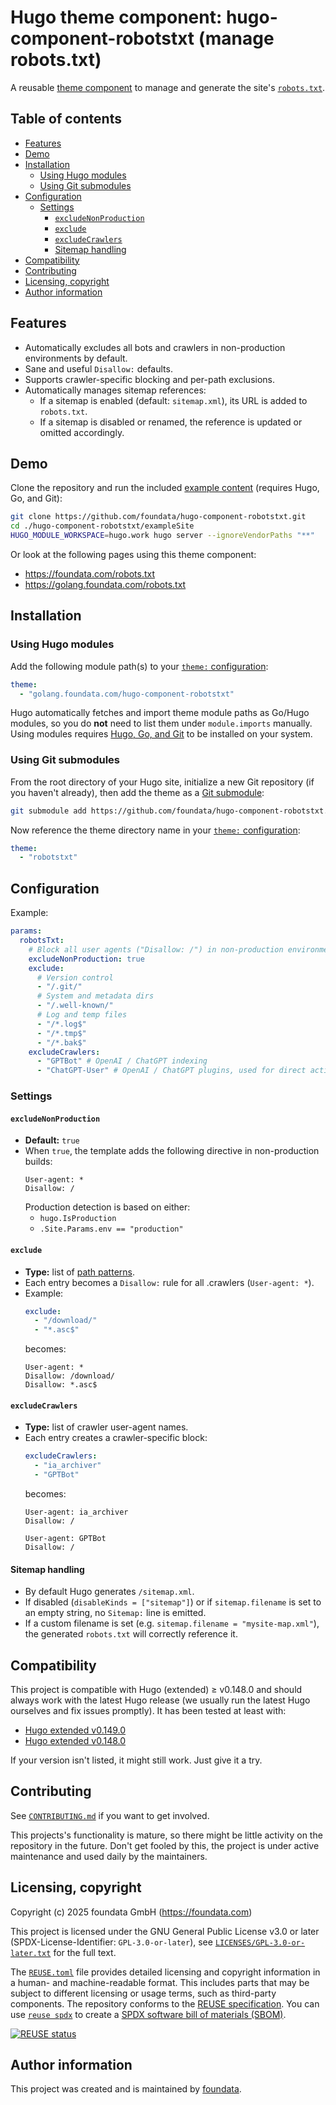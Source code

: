 # Hugo theme component: hugo-component-robotstxt (manage robots.txt)

A reusable [theme component](https://gohugo.io/hugo-modules/theme-components/) to manage and generate the site's [`robots.txt`](https://developers.google.com/search/docs/crawling-indexing/robots/intro).


## Table of contents

- [Features](#features)
- [Demo](#demo)
- [Installation](#installation)
  - [Using Hugo modules](#installation-hugo-modules)
  - [Using Git submodules](#installation-git-submodules)
- [Configuration](#configuration)
  - [Settings](#settings)
    - [`excludeNonProduction`](#setting-excludeNonProduction)
    - [`exclude`](#setting-exclude)
    - [`excludeCrawlers`](#setting-excludeCrawlers)
    - [Sitemap handling](#setting-sitemapHandling)
- [Compatibility](#compatibility)
- [Contributing](#contributing)
- [Licensing, copyright](#licensing-copyright)
- [Author information](#author-information)


## Features<a id="features"></a>

* Automatically excludes all bots and crawlers in non-production environments by default.
* Sane and useful `Disallow:` defaults.
* Supports crawler-specific blocking and per-path exclusions.
* Automatically manages sitemap references:
  * If a sitemap is enabled (default: `sitemap.xml`), its URL is added to `robots.txt`.
  * If a sitemap is disabled or renamed, the reference is updated or omitted accordingly.


## Demo<a id="demo"></a>

Clone the repository and run the included [example content](./exampleSite/content/) (requires Hugo, Go, and Git):

```bash
git clone https://github.com/foundata/hugo-component-robotstxt.git
cd ./hugo-component-robotstxt/exampleSite
HUGO_MODULE_WORKSPACE=hugo.work hugo server --ignoreVendorPaths "**"
```

Or look at the following pages using this theme component:

* https://foundata.com/robots.txt
* https://golang.foundata.com/robots.txt


## Installation<a id="installation"></a>

### Using Hugo modules<a id="installation-hugo-modules"></a>

Add the following module path(s) to your [`theme:` configuration](https://gohugo.io/hugo-modules/theme-components/):

```yaml
theme:
  - "golang.foundata.com/hugo-component-robotstxt"
```

Hugo automatically fetches and import theme module paths as Go/Hugo modules, so you do **not** need to list them under `module.imports` manually. Using modules requires [Hugo, Go, and Git](https://gohugo.io/hugo-modules/use-modules/#prerequisite) to be installed on your system.


### Using Git submodules<a id="installation-git-submodules"></a>

From the root directory of your Hugo site, initialize a new Git repository (if you haven't already), then add the theme as a [Git submodule](https://git-scm.com/book/en/v2/Git-Tools-Submodules):

```bash
git submodule add https://github.com/foundata/hugo-component-robotstxt.git themes/robotstxt
```

Now reference the theme directory name in your [`theme:` configuration](https://gohugo.io/hugo-modules/theme-components/):

```yaml
theme:
  - "robotstxt"
```

## Configuration<a id="configuration"></a>

Example:

```yaml
params:
  robotsTxt:
    # Block all user agents ("Disallow: /") in non-production environments.
    excludeNonProduction: true
    exclude:
      # Version control
      - "/.git/"
      # System and metadata dirs
      - "/.well-known/"
      # Log and temp files
      - "/*.log$"
      - "/*.tmp$"
      - "/*.bak$"
    excludeCrawlers:
      - "GPTBot" # OpenAI / ChatGPT indexing
      - "ChatGPT-User" # OpenAI / ChatGPT plugins, used for direct actions in the name of a ChatGPT user

```


### Settings<a id="settings"></a>

#### `excludeNonProduction`<a id="setting-excludeNonProduction"></a>

* **Default:** `true`
* When `true`, the template adds the following directive in non-production builds:
  ```
  User-agent: *
  Disallow: /
  ```
  Production detection is based on either:
  * `hugo.IsProduction`
  * `.Site.Params.env == "production"`


#### `exclude`<a id="setting-exclude"></a>

* **Type:** list of [path patterns](https://developers.google.com/search/docs/crawling-indexing/robots/robots_txt#url-matching-based-on-path-values).
* Each entry becomes a `Disallow:` rule for all .crawlers (`User-agent: *`).
* Example:
  ```yaml
  exclude:
    - "/download/"
    - "*.asc$"
  ```
  becomes:
  ```
  User-agent: *
  Disallow: /download/
  Disallow: *.asc$
  ```


#### `excludeCrawlers`<a id="setting-excludeCrawlers"></a>

* **Type:** list of crawler user-agent names.
* Each entry creates a crawler-specific block:
  ```yaml
  excludeCrawlers:
    - "ia_archiver"
    - "GPTBot"
  ```
  becomes:
  ```
  User-agent: ia_archiver
  Disallow: /

  User-agent: GPTBot
  Disallow: /
  ```

#### Sitemap handling<a id="setting-sitemapHandling"></a>

* By default Hugo generates `/sitemap.xml`.
* If disabled (`disableKinds = ["sitemap"]`) or if `sitemap.filename` is set to an empty string, no `Sitemap:` line is emitted.
* If a custom filename is set (e.g. `sitemap.filename = "mysite-map.xml"`), the generated `robots.txt` will correctly reference it.


## Compatibility<a id="compatibility"></a>

This project is compatible with Hugo (extended) ≥ v0.148.0 and should always work with the latest Hugo release (we usually run the latest Hugo ourselves and fix issues promptly). It has been tested at least with:

- [Hugo extended v0.149.0](https://github.com/gohugoio/hugo/releases/tag/v0.149.0)
- [Hugo extended v0.148.0](https://github.com/gohugoio/hugo/releases/tag/v0.148.0)

If your version isn't listed, it might still work. Just give it a try.


## Contributing<a id="contributing"></a>

See [`CONTRIBUTING.md`](./CONTRIBUTING.md) if you want to get involved.

This projects's functionality is mature, so there might be little activity on the repository in the future. Don't get fooled by this, the project is under active maintenance and used daily by the maintainers.


## Licensing, copyright<a id="licensing-copyright"></a>

<!--REUSE-IgnoreStart-->
Copyright (c) 2025 foundata GmbH (https://foundata.com)

This project is licensed under the GNU General Public License v3.0 or later (SPDX-License-Identifier: `GPL-3.0-or-later`), see [`LICENSES/GPL-3.0-or-later.txt`](LICENSES/GPL-3.0-or-later.txt) for the full text.

The [`REUSE.toml`](REUSE.toml) file provides detailed licensing and copyright information in a human- and machine-readable format. This includes parts that may be subject to different licensing or usage terms, such as third-party components. The repository conforms to the [REUSE specification](https://reuse.software/spec/). You can use [`reuse spdx`](https://reuse.readthedocs.io/en/latest/readme.html#cli) to create a [SPDX software bill of materials (SBOM)](https://en.wikipedia.org/wiki/Software_Package_Data_Exchange).
<!--REUSE-IgnoreEnd-->

[![REUSE status](https://api.reuse.software/badge/github.com/foundata/hugo-component-robotstxt)](https://api.reuse.software/info/github.com/foundata/hugo-component-robotstxt)


## Author information<a id="author-information"></a>

This project was created and is maintained by [foundata](https://foundata.com/).
